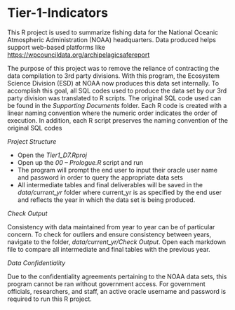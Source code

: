 # Tier-1-Indicators

This R project is used to summarize fishing data for the National Oceanic Atmospheric Administration (NOAA) headquarters.   Data produced helps support web-based platforms like https://wpcouncildata.org/archipelagicsafereport 

The purpose of this project was to remove the reliance of contracting the data compilation to 3rd party divisions. With this program, the Ecosystem Science Division (ESD) at NOAA now produces this data set internally. To accomplish this goal, all SQL codes used to produce the data set by our 3rd party division was translated to R scripts. The original SQL code used can be found in the *Supporting Documents* folder. Each R code is created with a linear naming convention where the numeric order indicates the order of execution. In addition, each R script preserves the naming convention of the original SQL codes

*Project Structure*

 - Open the *Tier1_D7.Rproj*
 - Open up the *00 – Prologue.R* script and run 
 - The program will prompt the end user to input their oracle user name and password in order to query the appropriate data sets
 - All intermediate tables and final deliverables will be saved in the *data/current_yr* folder where current_yr is as specified by the end user and reflects the year in which the data set is being produced. 

*Check Output* 

Consistency with data maintained from year to year can be of particular concern. To check for outliers and ensure consistency between years, navigate to the folder, *data/current_yr/Check Output*. Open each markdown file to compare all intermediate and final tables with the previous year.  

*Data Confidentiality*

Due to the confidentiality agreements pertaining to the NOAA data sets, this program cannot be ran without government access. For government officials, researchers, and staff, an active oracle username and password is required to run this R project. 



